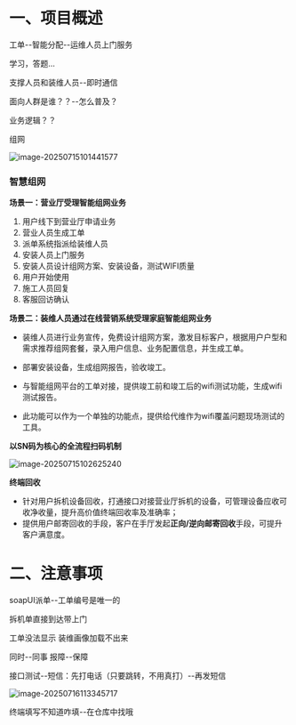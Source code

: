 # 一、项目概述

工单--智能分配--运维人员上门服务

学习，答题...

支撑人员和装维人员--即时通信

面向人群是谁？？--怎么普及？

业务逻辑？？

组网

![image-20250715101441577](https://gitee.com/ppedmo/pic-go/raw/master/img/202507151014655.png)



### 智慧组网

**场景一：营业厅受理智能组网业务**

1. 用户线下到营业厅申请业务
2. 营业人员生成工单
3. 派单系统指派给装维人员
4. 安装人员上门服务
5. 安装人员设计组网方案、安装设备，测试WIFI质量
6. 用户开始使用
7. 施工人员回复
8. 客服回访确认



**场景二：装维人员通过在线营销系统受理家庭智能组网业务**

- 装维人员进行业务宣传，免费设计组网方案，激发目标客户，根据用户户型和需求推荐组网套餐，录入用户信息、业务配置信息，并生成工单。

- 部署安装设备，生成组网报告，验收竣工。
- 与智能组网平台的工单对接，提供竣工前和竣工后的wifi测试功能，生成wifi测试报告。
- 此功能可以作为一个单独的功能点，提供给代维作为wifi覆盖问题现场测试的工具。



**以SN码为核心的全流程扫码机制**

![image-20250715102625240](https://gitee.com/ppedmo/pic-go/raw/master/img/202507151026300.png)

**终端回收**

- 针对用户拆机设备回收，打通接口对接营业厅拆机的设备，可管理设备应收可收净收量，提升高价值终端回收率及准确率；
- 提供用户邮寄回收的手段，客户在手厅发起**正向/逆向邮寄回收**手段，可提升客户满意度。

# 二、注意事项

soapUI派单--工单编号是唯一的

拆机单直接到达带上门

工单没法显示
装维画像加载不出来

同时--同事 报障--保障

接口测试--短信：先打电话（只要跳转，不用真打）--再发短信

![image-20250716113345717](C:/Users/honor/AppData/Roaming/Typora/typora-user-images/image-20250716113345717.png)

终端填写不知道咋填--在仓库中找哦

